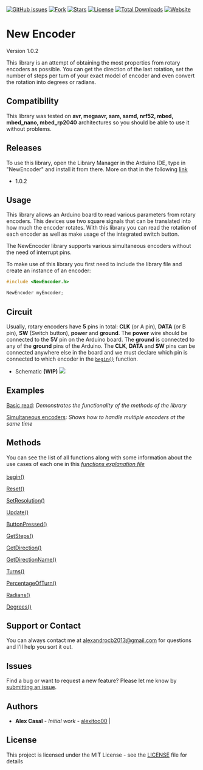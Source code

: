 [![GitHub issues](https://img.shields.io/github/issues/alexitoo00/NewEncoder.svg)](https://github.com/alexitoo00/NewEncoder/issues)
[![Fork](https://img.shields.io/github/forks/alexitoo00/NewEncoder.svg)](#)
[![Stars](https://img.shields.io/github/stars/alexitoo00/NewEncoder.svg)](#)
[![License](https://img.shields.io/github/license/alexitoo00/NewEncoder.svg)](#)
[![Total Downloads](https://img.shields.io/github/downloads/alexitoo00/NewEncoder/total.svg)](https://github.com/caiofrota/cf-arduino-lib-rotary-encoder/releases)
[![Website](https://img.shields.io/badge/alexitoo00-green.svg)](https://github.com/alexitoo00)


# New Encoder

Version 1.0.2

This library is an attempt of obtaining the most properties from rotary encoders as possible. You can get the direction of the last rotation, set the number of steps per turn of your exact model of encoder and even convert the rotation into degrees or radians.

## Compatibility
This library was tested on **avr, megaavr, sam, samd, nrf52, mbed, mbed_nano, mbed_rp2040** architectures so you should be able to use it without problems.

## Releases
To use this library, open the Library Manager in the Arduino IDE, type in "NewEncoder" and install it from there. More on that in the following [link](https://docs.arduino.cc/software/ide-v1/tutorials/installing-libraries)
- 1.0.2

## Usage
This library allows an Arduino board to read various parameters from rotary encoders. This devices use two square signals that can be translated into how much the encoder rotates. With this library you can read the rotation of each encoder as well as make usage of the integrated switch button.

The NewEncoder library supports various simultaneous encoders without the need of interrupt pins.


To make use of this library you first need to include the library file and create an instance of an encoder:
```cpp
#include <NewEncoder.h>

NewEncoder myEncoder;
```

## Circuit
Usually, rotary encoders have **5** pins in total: **CLK** (or A pin), **DATA** (or B pin), **SW** (Switch button), **power** and **ground**. The **power** wire should be connected to the **5V** pin on the Arduino board. The **ground** is connected to any of the **ground** pins of the Arduino. The **CLK**, **DATA** and **SW** pins can be connected anywhere else in the board and we must declare which pin is connected to which encoder in the [`begin()`](./FunctionExplanation.md#begin) function.
- Schematic **(WIP)**
![](/img/scheme.jpg)

## Examples
[Basic read](/examples/BasicReadExample/BasicReadExample.ino): *Demonstrates the functionality of the methods of the library*

[Simultaneous encoders](/examples/SimultaneousEncoders/SimultaneousEncoders.ino): *Shows how to handle multiple encoders at the same time*


## Methods

You can see the list of all functions along with some information about the use cases of each one in this *[functions explanation file](FunctionExplanation.md)*\
\
[begin()](./FunctionExplanation.md#begin)

[Reset()](./FunctionExplanation.md#reset)

[SetResolution()](./FunctionExplanation.md#setresolution)

[Update()](./FunctionExplanation.md#update)

[ButtonPressed()](./FunctionExplanation.md#buttonpressed)

[GetSteps()](./FunctionExplanation.md#getsteps)

[GetDirection()](./FunctionExplanation.md#getdirection)

[GetDirectionName()](./FunctionExplanation.md#getdirectionname)

[Turns()](./FunctionExplanation.md#turns)

[PercentageOfTurn()](./FunctionExplanation.md#percentageofturn)

[Radians()](./FunctionExplanation.md#radians)

[Degrees()](./FunctionExplanation.md#degrees)



## Support or Contact

You can always contact me at [alexandrocb2013@gmail.com](mailto:alexandrocb2013@gmail.com) for questions and I'll help you sort it out.

## Issues

Find a bug or want to request a new feature? Please let me know by [submitting an issue](https://github.com/alexitoo00/NewEncoder/issues).

## Authors

* **Alex Casal** - *Initial work* - [alexitoo00](https://github.com/alexitoo00) | []()

## License

This project is licensed under the MIT License - see the [LICENSE](../LICENSE) file for details